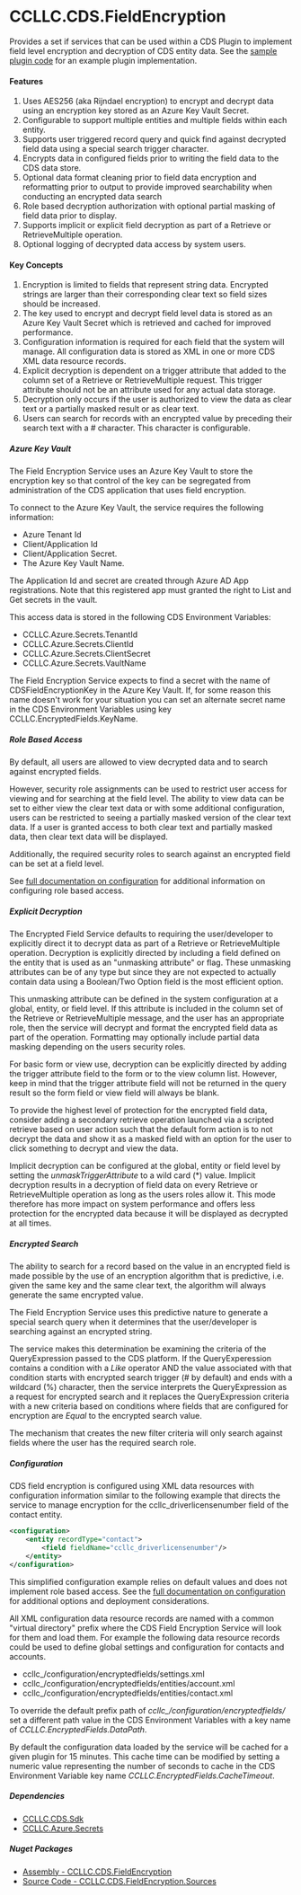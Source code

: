# CCLLC.CDS.FieldEncryption

Provides a set if services that can be used within a CDS Plugin to implement field level encryption 
and decryption of CDS entity data. See the [sample plugin code](https://github.com/ScottColson/CCLLC.CDS.FieldEncryption/blob/master/CCLLC.CDS.FieldEncryption.Sample/FieldEncryptionPlugin.cs)
for an example plugin implementation.

#### Features

1. Uses AES256 (aka Rijndael encryption) to encrypt and decrypt data using an encryption key stored as an Azure Key Vault Secret.
2. Configurable to support multiple entities and multiple fields within each entity.
3. Supports user triggered record query and quick find against decrypted field data using a special search trigger character.
4. Encrypts data in configured fields prior to writing the field data to the CDS data store.
5. Optional data format cleaning prior to field data encryption and reformatting prior to output to provide improved searchability when conducting an encrypted data search
6. Role based decryption authorization with optional partial masking of field data prior to display.
7. Supports implicit or explicit field decryption as part of a Retrieve or RetrieveMultiple operation.
8. Optional logging of decrypted data access by system users.

#### Key Concepts

1. Encryption is limited to fields that represent string data. Encrypted strings are larger than their corresponding clear text so field sizes should be increased.
2. The key used to encrypt and decrypt field level data is stored as an Azure Key Vault Secret which is retrieved and cached for improved performance.
3. Configuration information is required for each field that the system will manage. All configuration data is stored as XML in one or more CDS XML data resource records.
4. Explicit decryption is dependent on a trigger attribute that added to the column set of a Retrieve or RetrieveMultiple request. This trigger attribute should not be an attribute used for any actual data storage.
5. Decryption only occurs if the user is authorized to view the data as clear text or a partially masked result or as clear text.
6. Users can search for records with an encrypted value by preceding their search text with a # character. This character is configurable.

##### Azure Key Vault

The Field Encryption Service uses an Azure Key Vault to store the encryption key so that
control of the key can be segregated from administration of the CDS application that uses
field encryption. 

To connect to the Azure Key Vault, the service requires the following information:
- Azure Tenant Id
- Client/Application Id
- Client/Application Secret.
- The Azure Key Vault Name.

The Application Id and secret are created through Azure AD App registrations. Note that 
this registered app must granted the right to List and Get secrets in the vault.

This access data is stored in the following CDS Environment Variables:

- CCLLC.Azure.Secrets.TenantId
- CCLLC.Azure.Secrets.ClientId
- CCLLC.Azure.Secrets.ClientSecret
- CCLLC.Azure.Secrets.VaultName

The Field Encryption Service expects to find a secret with the name of CDSFieldEncryptionKey
in the Azure Key Vault. If, for some reason this name doesn't work for your situation you can 
set an alternate secret name in the CDS Environment Variables using key CCLLC.EncryptedFields.KeyName.

##### Role Based Access

By default, all users are allowed to view decrypted data and to search against encrypted
fields. 

However, security role assignments can be used to restrict user access for viewing and
for searching at the field level. The ability to view data can be set to either view
the clear text data or with some additional configuration, users can be restricted
to seeing a partially masked version of the clear text data. If a user is granted access
to both clear text and partially masked data, then clear text data will be displayed.

Additionally, the required security roles to search against an encrypted field can be
set at a field level.

See [full documentation on configuration](Configuration.md) for additional information
on configuring role based access.

##### Explicit Decryption

The Encrypted Field Service defaults to requiring the user/developer to explicitly direct it to decrypt data
as part of a Retrieve or RetrieveMultiple operation. Decryption is explicitly directed by including a field 
defined on the entity that is used as an "unmasking attribute" or flag. These unmasking attributes can be
of any type but since they are not expected to actually contain data using a Boolean/Two Option field is 
the most efficient option.

This unmasking attribute can be defined in the system configuration at a global, entity, or field level. If
this attribute is included in the column set of the Retrieve or RetrieveMultiple message, and the user has 
an appropriate role, then the service will decrypt and format the encrypted field data as part of the 
operation. Formatting may optionally include partial data masking depending on the users security roles.

For basic form or view use, decryption can be explicitly directed by adding the trigger attribute field to 
the form or to the view column list. However, keep in mind that the trigger attribute field will not be 
returned in the query result so the form field or view field will always be blank.

To provide the highest level of protection for the encrypted field data, consider adding a secondary retrieve
operation launched via a scripted retrieve based on user action such that the default form action is to not 
decrypt the data and show it as a masked field with an option for the user to click something to decrypt and
view the data.

Implicit decryption can be configured at the global, entity or field level by setting the _unmaskTriggerAttribute_ 
to a wild card (*) value. Implicit decryption results in a decryption of field data on every Retrieve or
RetrieveMultiple operation as long as the users roles allow it. This mode therefore has more impact on system
performance and offers less protection for the encrypted data because it will be displayed as decrypted at
all times.

##### Encrypted Search

The ability to search for a record based on the value in an encrypted field is made possible
by the use of an encryption algorithm that is predictive, i.e. given the same key and the same
clear text, the algorithm will always generate the same encrypted value. 

The Field Encryption Service uses this predictive nature to generate a special search query
when it determines that the user/developer is searching against an encrypted string.

The service makes this determination be examining the criteria of the QueryExpression passed
to the CDS platform. If the QueryExperession contains a condition with a _Like_
operator AND the value associated with that condition starts with encrypted search trigger 
(# by default) and ends with a wildcard (%) character, then the service interprets the 
QueryExpression as a request for encrypted search and it replaces the QueryExpression criteria
with a new criteria based on conditions where fields that are configured for encryption are
_Equal_ to the encrypted search value.

The mechanism that creates the new filter criteria will only search against fields where
the user has the required search role. 

##### Configuration    

CDS field encryption is configured using XML data resources with configuration 
information similar to the following example that directs the service to manage encryption for
the ccllc_driverlicensenumber field of the contact entity.
```xml
<configuration>
    <entity recordType="contact">
        <field fieldName="ccllc_driverlicensenumber"/>
    </entity>
</configuration>
```
This simplified configuration example relies on default values and does not implement role based
access. See the [full documentation on configuration](Configuration.md) for additional options and deployment
considerations.

All XML configuration data resource records are named with a common "virtual directory" prefix where the 
CDS Field Encryption Service will look for them and load them. For example the following data resource
records could be used to define global settings and configuration for contacts and accounts.

- ccllc_/configuration/encryptedfields/settings.xml
- ccllc_/configuration/encryptedfields/entities/account.xml
- ccllc_/configuration/encryptedfields/entities/contact.xml

To override the default prefix path of *ccllc_/configuration/encryptedfields/* set a different path 
value in the CDS Environment Variables with a key name of *CCLLC.EncryptedFields.DataPath*.

By default the configuration data loaded by the service will be cached for a given plugin for 15 minutes. This
cache time can be modified by setting a numeric value representing the number of seconds to cache in 
the CDS Environment Variable key name *CCLLC.EncryptedFields.CacheTimeout*. 

##### Dependencies

- [CCLLC.CDS.Sdk](https://scottcolson.github.io/CCLLCCodeLibraries/CCLLC.CDS.Sdk.html)
- [CCLLC.Azure.Secrets](https://scottcolson.github.io/CCLLC.Azure.Secrets/)

##### Nuget Packages

- [Assembly - CCLLC.CDS.FieldEncryption](https://www.nuget.org/packages/CCLLC.CDS.FieldEncryption/)
- [Source Code - CCLLC.CDS.FieldEncryption.Sources](https://www.nuget.org/packages/CCLLC.CDS.FieldEncryption.Sources/)



